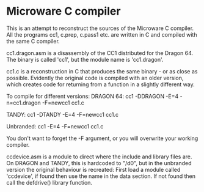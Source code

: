 Microware C compiler
====================

This is an attempt to reconstruct the sources of the Microware C compiler. All the programs cc1, c.prep, c.pass1 etc. are written in C and compiled with the same C compiler.

cc1.dragon.asm is a disassembly of the CC1 distributed for the Dragon 64. The binary is called 'cc1', but the module name is 'cc1.dragon'.

cc1.c is a reconstruction in C that produces the same binary - or as close as possible. Evidently the original code is compiled with an older version, which creates code for returning from a function in a slightly different way.

To compile for different versions:
  DRAGON 64:
    cc1 -DDRAGON -E=4 -n=cc1.dragon -F=newcc1 cc1.c

  TANDY:
    cc1 -DTANDY -E=4 -F=newcc1 cc1.c

  Unbranded:
    cc1 -E=4 -F=newcc1 cc1.c

You don't want to forget the -F argument, or you will overwrite your working compiler.

ccdevice.asm is a module to direct where the include and library files are. On DRAGON and TANDY, this is hardcoded to "/d0", but in the unbranded version the original behaviour is recreated: First load a module called 'ccdevice', if found then use the name in the data section. If not found then call the defdrive() library function.
